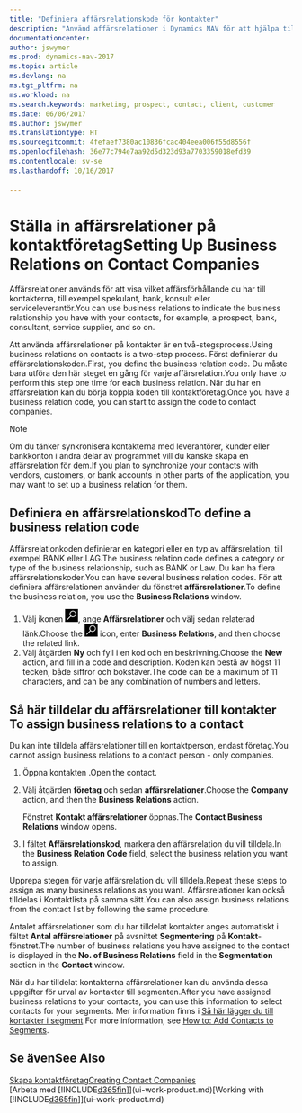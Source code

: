 ```yaml
---
title: "Definiera affärsrelationskode för kontakter"
description: "Använd affärsrelationer i Dynamics NAV för att hjälpa till med marknadsföring och för att visa vilket affärsförhållande du har till potentiella kunder eller kunder, till exempel en bank eller serviceleverantör."
documentationcenter: 
author: jswymer
ms.prod: dynamics-nav-2017
ms.topic: article
ms.devlang: na
ms.tgt_pltfrm: na
ms.workload: na
ms.search.keywords: marketing, prospect, contact, client, customer
ms.date: 06/06/2017
ms.author: jswymer
ms.translationtype: HT
ms.sourcegitcommit: 4fefaef7380ac10836fcac404eea006f55d8556f
ms.openlocfilehash: 36e77c794e7aa92d5d323d93a7703359018efd39
ms.contentlocale: sv-se
ms.lasthandoff: 10/16/2017

---
```

# <a name="setting-up-business-relations-on-contact-companies"></a><span data-ttu-id="62d01-103">Ställa in affärsrelationer på kontaktföretag</span><span class="sxs-lookup"><span data-stu-id="62d01-103">Setting Up Business Relations on Contact Companies</span></span>
<span data-ttu-id="62d01-104">Affärsrelationer används för att visa vilket affärsförhållande du har till kontakterna, till exempel spekulant, bank, konsult eller serviceleverantör.</span><span class="sxs-lookup"><span data-stu-id="62d01-104">You can use business relations to indicate the business relationship you have with your contacts, for example, a prospect, bank, consultant, service supplier, and so on.</span></span>

<span data-ttu-id="62d01-105">Att använda affärsrelationer på kontakter är en två-stegsprocess.</span><span class="sxs-lookup"><span data-stu-id="62d01-105">Using business relations on contacts is a two-step process.</span></span> <span data-ttu-id="62d01-106">Först definierar du affärsrelationskoden.</span><span class="sxs-lookup"><span data-stu-id="62d01-106">First, you define the business relation code.</span></span> <span data-ttu-id="62d01-107">Du måste bara utföra den här steget en gång för varje affärsrelation.</span><span class="sxs-lookup"><span data-stu-id="62d01-107">You only have to perform this step one time for each business relation.</span></span> <span data-ttu-id="62d01-108">När du har en affärsrelation kan du börja koppla koden till kontaktföretag.</span><span class="sxs-lookup"><span data-stu-id="62d01-108">Once you have a business relation code, you can start to assign the code to contact companies.</span></span>

> [!NOTE]  
>   <span data-ttu-id="62d01-109">Om du tänker synkronisera kontakterna med leverantörer, kunder eller bankkonton i andra delar av programmet vill du kanske skapa en affärsrelation för dem.</span><span class="sxs-lookup"><span data-stu-id="62d01-109">If you plan to synchronize your contacts with vendors, customers, or bank accounts in other parts of the application, you may want to set up a business relation for them.</span></span>

## <a name="to-define-a-business-relation-code"></a><span data-ttu-id="62d01-110">Definiera en affärsrelationskod</span><span class="sxs-lookup"><span data-stu-id="62d01-110">To define a business relation code</span></span>
<span data-ttu-id="62d01-111">Affärsrelationkoden definierar en kategori eller en typ av affärsrelation, till exempel BANK eller LAG.</span><span class="sxs-lookup"><span data-stu-id="62d01-111">The business relation code defines a category or type of the business relationship, such as BANK or Law.</span></span> <span data-ttu-id="62d01-112">Du kan ha flera affärsrelationskoder.</span><span class="sxs-lookup"><span data-stu-id="62d01-112">You can have several business relation codes.</span></span> <span data-ttu-id="62d01-113">För att definiera affärsrelationen använder du fönstret **affärsrelationer**.</span><span class="sxs-lookup"><span data-stu-id="62d01-113">To define the business relation, you use the **Business Relations** window.</span></span>

1. <span data-ttu-id="62d01-114">Välj ikonen ![Söka efter sida eller rapport](media/ui-search/search_small.png "ikonen Söka efter sida eller rapport"), ange **Affärsrelationer** och välj sedan relaterad länk.</span><span class="sxs-lookup"><span data-stu-id="62d01-114">Choose the ![Search for Page or Report](media/ui-search/search_small.png "Search for Page or Report icon") icon, enter **Business Relations**, and then choose the related link.</span></span>
2. <span data-ttu-id="62d01-115">Välj åtgärden **Ny** och fyll i en kod och en beskrivning.</span><span class="sxs-lookup"><span data-stu-id="62d01-115">Choose the **New** action, and fill in a code and description.</span></span> <span data-ttu-id="62d01-116">Koden kan bestå av högst 11 tecken, både siffror och bokstäver.</span><span class="sxs-lookup"><span data-stu-id="62d01-116">The code can be a maximum of 11 characters, and can be any combination of numbers and letters.</span></span>

## <span data-ttu-id="62d01-117"><a name="AssignBusRelContact"></a> Så här tilldelar du affärsrelationer till kontakter</span><span class="sxs-lookup"><span data-stu-id="62d01-117"><a name="AssignBusRelContact"></a> To assign business relations to a contact</span></span>
<span data-ttu-id="62d01-118">Du kan inte tilldela affärsrelationer till en kontaktperson, endast företag.</span><span class="sxs-lookup"><span data-stu-id="62d01-118">You cannot assign business relations to a contact person - only companies.</span></span>

1. <span data-ttu-id="62d01-119">Öppna kontakten .</span><span class="sxs-lookup"><span data-stu-id="62d01-119">Open the contact.</span></span>
2. <span data-ttu-id="62d01-120">Välj åtgärden **företag** och sedan **affärsrelationer**.</span><span class="sxs-lookup"><span data-stu-id="62d01-120">Choose the **Company** action, and then the **Business Relations** action.</span></span>

    <span data-ttu-id="62d01-121">Fönstret **Kontakt affärsrelationer** öppnas.</span><span class="sxs-lookup"><span data-stu-id="62d01-121">The **Contact Business Relations** window opens.</span></span>
3. <span data-ttu-id="62d01-122">I fältet **Affärsrelationskod**, markera den affärsrelation du vill tilldela.</span><span class="sxs-lookup"><span data-stu-id="62d01-122">In the **Business Relation Code** field, select the business relation you want to assign.</span></span>

<span data-ttu-id="62d01-123">Upprepa stegen för varje affärsrelation du vill tilldela.</span><span class="sxs-lookup"><span data-stu-id="62d01-123">Repeat these steps to assign as many business relations as you want.</span></span> <span data-ttu-id="62d01-124">Affärsrelationer kan också tilldelas i Kontaktlista på samma sätt.</span><span class="sxs-lookup"><span data-stu-id="62d01-124">You can also assign business relations from the contact list by following the same procedure.</span></span>

<span data-ttu-id="62d01-125">Antalet affärsrelationer som du har tilldelat kontakter anges automatiskt i fältet **Antal affärsrelationer** på avsnittet **Segmentering** på **Kontakt**-fönstret.</span><span class="sxs-lookup"><span data-stu-id="62d01-125">The number of business relations you have assigned to the contact is displayed in the **No. of Business Relations** field in the **Segmentation** section in the **Contact** window.</span></span>

<span data-ttu-id="62d01-126">När du har tilldelat kontakterna affärsrelationer kan du använda dessa uppgifter för urval av kontakter till segmenten.</span><span class="sxs-lookup"><span data-stu-id="62d01-126">After you have assigned business relations to your contacts, you can use this information to select contacts for your segments.</span></span> <span data-ttu-id="62d01-127">Mer information finns i [Så här lägger du till kontakter i segment](marketing-add-contact-segment.md).</span><span class="sxs-lookup"><span data-stu-id="62d01-127">For more information, see [How to: Add Contacts to Segments](marketing-add-contact-segment.md).</span></span>

## <a name="see-also"></a><span data-ttu-id="62d01-128">Se även</span><span class="sxs-lookup"><span data-stu-id="62d01-128">See Also</span></span>
[<span data-ttu-id="62d01-129">Skapa kontaktföretag</span><span class="sxs-lookup"><span data-stu-id="62d01-129">Creating Contact Companies</span></span>](marketing-create-contact-companies.md)  
<span data-ttu-id="62d01-130">[Arbeta med [!INCLUDE[d365fin](includes/d365fin_md.md)]](ui-work-product.md)</span><span class="sxs-lookup"><span data-stu-id="62d01-130">[Working with [!INCLUDE[d365fin](includes/d365fin_md.md)]](ui-work-product.md)</span></span>

